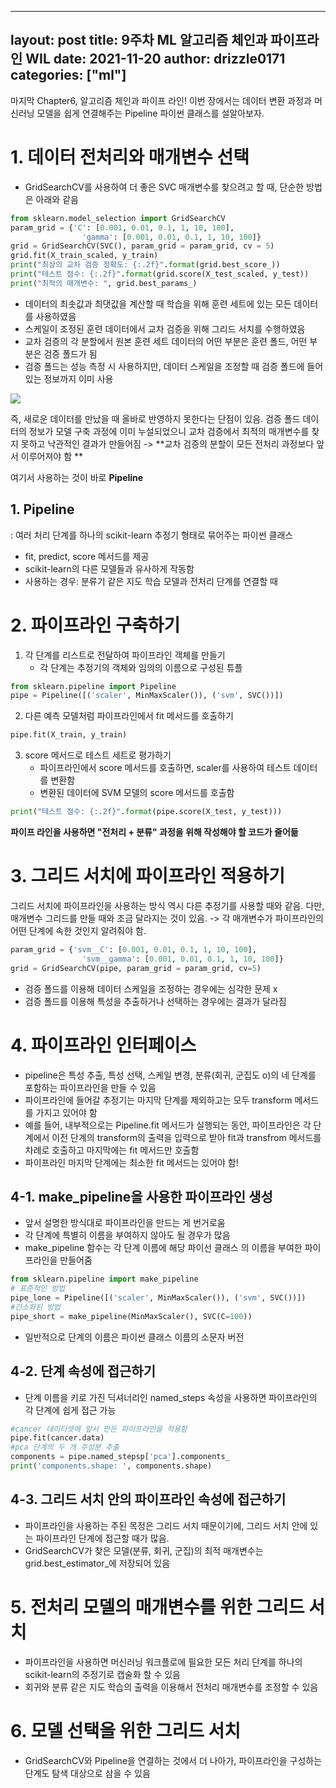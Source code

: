 -----
layout: post
title: 9주차 ML 알고리즘 체인과 파이프라인 WIL
date: 2021-11-20
author: drizzle0171
categories: ["ml"]
----


마지막 Chapter6, 알고리즘 체인과 파이프 라인!
이번 장에서는 데이터 변환 과정과 머신러닝 모델을 쉽게 연결해주는 Pipeline 파이썬 클래스를 설알아보자.

# 1. 데이터 전처리와 매개변수 선택

- GridSearchCV를 사용하여 더 좋은 SVC 매개변수를 찾으려고 할 때, 단순한 방법은 아래와 같음
```python
from sklearn.model_selection import GridSearchCV
param_grid = {'C': [0.001, 0.01, 0.1, 1, 10, 100],
				'gamma': [0.001, 0.01, 0.1, 1, 10, 100]}
grid = GridSearchCV(SVC(), param_grid = param_grid, cv = 5)
grid.fit(X_train_scaled, y_train)
print("최상의 교차 검증 정확도: {:.2f}".format(grid.best_score_))
print("테스트 점수: {:.2f}".format(grid.score(X_test_scaled, y_test))
print("최적의 매개변수: ", grid.best_params_)
```
- 데이터의 최솟값과 최댓값을 계산할 때 학습을 위해 훈련 세트에 있는 모든 데이터를 사용하였음
- 스케일이 조정된 훈련 데이터에서 교차 검증을 위해 그리드 서치를 수행하였음
- 교차 검증의 각 분할에서 원본 훈련 세트 데이터의 어떤 부분은 훈련 폴드, 어떤 부분은 검증 폴드가 됨
- 검증 폴드는 성능 측정 시 사용하지만, 데이터 스케일을 조정할 때 검증 폴드에 들어 있는 정보까지 이미 사용

![](https://images.velog.io/images/drizzle0171/post/1dfa1d5f-1098-4f81-a235-3c44227482bc/image.png)

즉, 새로운 데이터를 만났을 때 올바로 반영하지 못한다는 단점이 있음. 검증 폴드 데이터의 정보가 모델 구축 과정에 이미 누설되었으니 교차 검증에서 최적의 매개변수를 찾지 못하고 낙관적인 결과가 만들어짐
-> **교차 검증의 분할이 모든 전처리 과정보다 앞서 이루어져야 함 **

여기서 사용하는 것이 바로 **Pipeline**

## 1. Pipeline
: 여러 처리 단계를 하나의 scikit-learn 추정기 형태로 묶어주는 파이썬 클래스

- fit, predict, score 메서드를 제공
- scikit-learn의 다른 모델들과 유사하게 작동함
- 사용하는 경우: 분류기 같은 지도 학습 모델과 전처리 단계를 연결할 때


# 2. 파이프라인 구축하기

1. 각 단계를 리스트로 전달하여 파이프라인 객체를 만들기
	- 각 단계는 추정기의 객체와 임의의 이름으로 구성된 튜플
```python
from sklearn.pipeline import Pipeline
pipe = Pipeline([('scaler', MinMaxScaler()), ('svm', SVC())])
```

2. 다른 예측 모델처럼 파이프라인에서 fit 메서드를 호출하기
```python
pipe.fit(X_train, y_train)
```

3. score 메서드로 테스트 세트로 평가하기
	- 파이프라인에서 score 메서드를 호출하면, scaler를 사용하여 테스트 데이터를 변환함
    - 변환된 데이터에 SVM 모델의 score 메서드를 호출함
```python
print("테스트 점수: {:.2f}".format(pipe.score(X_test, y_test)))
```

**파이프 라인을 사용하면 "전처리 + 분류" 과정을 위해 작성해야 할 코드가 줄어듦**

# 3. 그리드 서치에 파이프라인 적용하기

그리드 서치에 파이프라인을 사용하는 방식 역시 다른 추정기를 사용할 때와 같음. 다만, 매개변수 그리드를 만들 때와 조금 달라지는 것이 있음.
-> 각 매개변수가 파이프라인의 어떤 단계에 속한 것인지 알려줘야 함.
```python
param_grid = {'svm__C': [0.001, 0.01, 0.1, 1, 10, 100],
				'svm__gamma': [0.001, 0.01, 0.1, 1, 10, 100]}
grid = GridSearchCV(pipe, param_grid = param_grid, cv=5)
```
- 검증 폴드를 이용해 데이터 스케일을 조정하는 경우에는 심각한 문제 x
- 검증 폴드를 이용해 특성을 추출하거나 선택하는 경우에는 결과가 달라짐

# 4. 파이프라인 인터페이스
- pipeline은 특성 추출, 특성 선택, 스케일 변경, 분류(회귀, 군집도 o)의 네 단계를 포함하는 파이프라인을 만들 수 있음
- 파이프라인에 들어갈 추정기는 마지막 단계를 제외하고는 모두 transform 메서드를 가지고 있어야 함
- 예를 들어, 내부적으로는 Pipeline.fit 메서드가 실행되는 동안, 파이프라인은 각 단계에서 이전 단계의 transform의 출력을 입력으로 받아 fit과 transfrom 메서드를 차례로 호출하고 마지막에는 fit 메서드만 호출함
- 파이프라인 마지막 단계에는 최소한 fit 메서드는 있어야 함!

## 4-1. make_pipeline을 사용한 파이프라인 생성
- 앞서 설명한 방식대로 파이프라인을 만드는 게 번거로움
- 각 단계에 특별히 이름을 부여하지 않아도 될 경우가 많음
- make_pipeline 함수는 각 단계 이름에 해당 파이선 클래스 의 이름을 부여한 파이프라인을 만들어줌
```python
from sklearn.pipeline import make_pipeline
# 표준적인 방법
pipe_lone = Pipeline([('scaler', MinMaxScaler()), ('svm', SVC())])
#간소화된 방법
pipe_short = make_pipeline(MinMaxScaler(), SVC(C=100))
```
- 일반적으로 단계의 이름은 파이썬 클래스 이름의 소문자 버전

## 4-2. 단계 속성에 접근하기
- 단계 이름을 키로 가진 딕셔너리인 named_steps 속성을 사용하면 파이프라인의 각 단계에 쉽게 접근 가능
```python
#cancer 데이터셋에 앞서 만든 파이프라인을 적용함
pipe.fit(cancer.data)
#pca 단계의 두 개 주성분 추출
components = pipe.named_stepsp['pca'].components_
print('components.shape: ', components.shape)
```

## 4-3. 그리드 서치 안의 파이프라인 속성에 접근하기
- 파이프라인을 사용하는 주된 목정은 그리드 서치 때문이기에, 그리드 서치 안에 있는 파이프라인 단계에 접근할 때가 많음.
- GridSearchCV가 찾은 모델(분류, 회귀, 군집)의 최적 매개변수는 grid.best_estimator_에 저장되어 있음

# 5. 전처리 모델의 매개변수를 위한 그리드 서치
- 파이프라인을 사용하면 머신러닝 워크플로에 필요한 모든 처리 단계를 하나의 scikit-learn의 추정기로 캡술화 할 수 있음
- 회귀와 분류 같은 지도 학습의 출력을 이용해서 전처리 매개변수를 조정할 수 있음

# 6. 모델 선택을 위한 그리드 서치
- GridSearchCV와 Pipeline을 연결하는 것에서 더 나아가, 파이프라인을 구성하는 단계도 탐색 대상으로 삼을 수 있음
